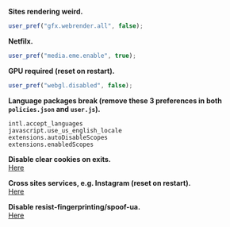 **Sites rendering weird.**
``` js
user_pref("gfx.webrender.all", false);
```

**Netfilx.**
``` js
user_pref("media.eme.enable", true);
```

**GPU required (reset on restart).**
``` js
user_pref("webgl.disabled", false);
```

**Language packages break (remove these 3 preferences in both `policies.json` and `user.js`).**
```
intl.accept_languages
javascript.use_us_english_locale
extensions.autoDisableScopes
extensions.enabledScopes
```

**Disable clear cookies on exits.**\
[Here](https://github.com/ides3rt/firefox/blob/master/doc/replacement/Cookies.md)

**Cross sites services, e.g. Instagram (reset on restart).**\
[Here](https://github.com/ides3rt/firefox/blob/master/doc/replacement/Referer.md)

**Disable resist-fingerprinting/spoof-ua.**\
[Here](https://github.com/ides3rt/firefox/blob/master/doc/replacement/RFP.md)

